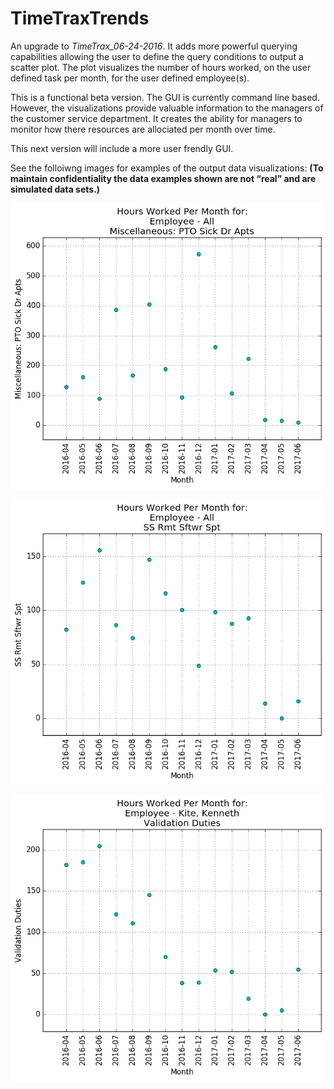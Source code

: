 # TimeTraxTrends

An upgrade to *TimeTrax_06-24-2016*.  It adds more powerful querying capabilities allowing the user to define the query conditions to output a scatter plot.  The plot visualizes the number of hours worked, on the user defined task per month, for the user defined employee(s).

This is a functional beta version.  The GUI is currently command line based.  However, the visualizations provide valuable information to the managers of the customer service department.  It creates the ability for managers to monitor how there resources are allociated per month over time.

This next version will include a more user frendly GUI.

See the folloiwng images for examples of the output data visualizations:
__(To maintain confidentiality the data examples shown are not “real” and are simulated data sets.)__

![AllEmployees_PTO-Sick-DrAptsHours.png](/OutputFiles/AllEmployees_PTO-Sick-DrAptsHours.png)

![AllEmployees_SoftwareSupportHours.png](/OutputFiles/AllEmployees_SoftwareSupportHours.png)

![KennethKite_ValidaltionHours.png](/OutputFiles/KennethKite_ValidaltionHours.png)
